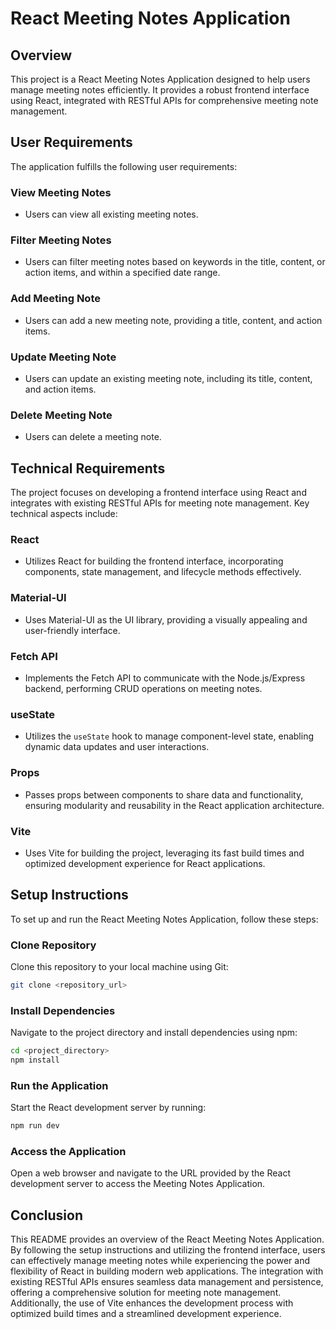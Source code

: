 # React Meeting Notes Application

## Overview
This project is a React Meeting Notes Application designed to help users manage meeting notes efficiently. It provides a robust frontend interface using React, integrated with RESTful APIs for comprehensive meeting note management.

## User Requirements
The application fulfills the following user requirements:

### View Meeting Notes
- Users can view all existing meeting notes.

### Filter Meeting Notes
- Users can filter meeting notes based on keywords in the title, content, or action items, and within a specified date range.

### Add Meeting Note
- Users can add a new meeting note, providing a title, content, and action items.

### Update Meeting Note
- Users can update an existing meeting note, including its title, content, and action items.

### Delete Meeting Note
- Users can delete a meeting note.

## Technical Requirements
The project focuses on developing a frontend interface using React and integrates with existing RESTful APIs for meeting note management. Key technical aspects include:

### React
- Utilizes React for building the frontend interface, incorporating components, state management, and lifecycle methods effectively.

### Material-UI
- Uses Material-UI as the UI library, providing a visually appealing and user-friendly interface.

### Fetch API
- Implements the Fetch API to communicate with the Node.js/Express backend, performing CRUD operations on meeting notes.

### useState
- Utilizes the `useState` hook to manage component-level state, enabling dynamic data updates and user interactions.

### Props
- Passes props between components to share data and functionality, ensuring modularity and reusability in the React application architecture.

### Vite
- Uses Vite for building the project, leveraging its fast build times and optimized development experience for React applications.

## Setup Instructions
To set up and run the React Meeting Notes Application, follow these steps:

### Clone Repository
Clone this repository to your local machine using Git:
```bash
git clone <repository_url>
```

### Install Dependencies
Navigate to the project directory and install dependencies using npm:
```bash
cd <project_directory>
npm install
```

### Run the Application
Start the React development server by running:
```bash
npm run dev
```

### Access the Application
Open a web browser and navigate to the URL provided by the React development server to access the Meeting Notes Application.

## Conclusion
This README provides an overview of the React Meeting Notes Application. By following the setup instructions and utilizing the frontend interface, users can effectively manage meeting notes while experiencing the power and flexibility of React in building modern web applications. The integration with existing RESTful APIs ensures seamless data management and persistence, offering a comprehensive solution for meeting note management. Additionally, the use of Vite enhances the development process with optimized build times and a streamlined development experience.